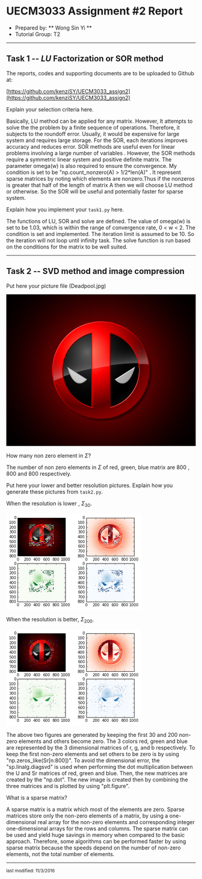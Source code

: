 UECM3033 Assignment #2 Report
========================================================

- Prepared by: ** Wong Sin Yi **
- Tutorial Group: T2

--------------------------------------------------------

## Task 1 --  $LU$ Factorization or SOR method

The reports, codes and supporting documents are to be uploaded to Github at: 

[https://github.com/kenziSY/UECM3033_assign2](https://github.com/kenziSY/UECM3033_assign2)

Explain your selection criteria here. 

Basically, LU method can be applied for any matrix. However, It attempts to solve the the problem by a finite sequence of operations. Therefore, it subjects to the roundoff error. Usually, it would be expensive for large system and requires large storage. For the SOR, each iterations improves accuracy and reduces error. SOR methods are useful even for linear problems involving a large number of variables . However, the SOR methods require a symmetric linear system and positive definite matrix. The parameter omega(w) is also required to ensure the convergence. My condition is set to be "np.count_nonzero(A) > 1/2*len(A)" . It represent sparse matrices by noting which elements are nonzero.Thus if the nonzeros is greater that half of the length of matrix A then we will choose LU method or otherwise. So the SOR will be useful and potentially faster for sparse system.


Explain how you implement your `task1.py` here.

The functions of LU, SOR and solve are defined. The value of omega(w) is set to be 1.03, which is within the range of convergence rate, 0 < w < 2. The condition is set and implemented. The iteration limit is assumed to be 10. So the iteration will not loop until infinity task. The solve function is run based on the conditions for the matrix to be well suited.

---------------------------------------------------------

## Task 2 -- SVD method and image compression

Put here your picture file (Deadpool.jpg)

![Deadpool.jng](https://github.com/kenziSY/UECM3033_assign2/blob/master/Deadpool.jpg)

How many non zero element in $\Sigma$?

The number of non zero elements in $\Sigma$ of red, green, blue matrix are 800 , 800 and 800 respectively.

Put here your lower and better resolution pictures. Explain how you generate these pictures from `task2.py`.


When the resolution is lower , $\Sigma_{30}$.


![lower-resolution.png](https://github.com/kenziSY/UECM3033_assign2/blob/master/low-resolution.png)


When the resolution is better, $\Sigma_{200}$.


![better-resolution.png](https://github.com/kenziSY/UECM3033_assign2/blob/master/better-resolution.png)


The above two figures are generated by keeping the first 30 and 200 non-zero elements and others become zero. The 3 colors red, green and blue are represented by the 3 dimensional matrices of r, g, and b respectively. To keep the first non-zero elements and set others to be zero is by using "np.zeros_like(Sr[n:800])". To avoid the dimensional error, the "sp.linalg.diagsvd" is used when performing the dot multiplication between the U and Sr matrices of red, green and blue. Then, the new matrices are created by the "np.dot". The new image is created then by combining the three matrices and is plotted by using "plt.figure".

What is a sparse matrix?

A sparse matrix is a matrix which most of the elements are zero. Sparse matrices store only the non-zero elements of a matrix, by using a one-dimensional real array for the non-zero elements and corresponding integer one-dimensional arrays for the rows and columns. The sparse matrix can be used and yield huge savings in memory when compared to the basic approach. Therefore, some algorithms can be performed faster by using sparse matrix because the speeds depend on the number of non-zero elements, not the total number of elements.

-----------------------------------

<sup>last modified: 11/3/2016 </sup>